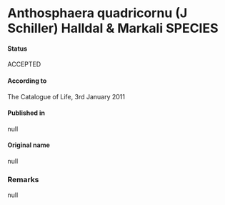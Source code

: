 Anthosphaera quadricornu (J Schiller) Halldal & Markali SPECIES
=======

#### Status
ACCEPTED

#### According to
The Catalogue of Life, 3rd January 2011

#### Published in
null

#### Original name
null

### Remarks
null